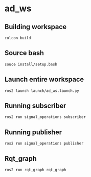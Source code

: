 # ad_ws
## Building workspace
```
colcon build
```
## Source bash
```
souce install/setup.bash
```
## Launch entire workspace
```
ros2 launch launch/ad_ws.launch.py
```
## Running subscriber
```
ros2 run signal_operations subscriber
```
## Running publisher
```
ros2 run signal_operations publisher
```
## Rqt_graph
```
ros2 run rqt_graph rqt_graph
```
